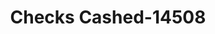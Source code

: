 ---
f_zip-code: 66044
f_state-code: KS
title: Checks Cashed-14508
f_phone: 785-832-1500
f_city-only: Lawrence
f_address: 1401 West 6Th Street Lawrence
f_location-unique-id: '14508'
slug: checks-cashed-14508
updated-on: '2024-05-30T13:46:58.046Z'
created-on: '2024-05-30T13:36:59.803Z'
published-on: '2024-05-30T13:54:32.469Z'
f_city-state: cms/city/lawrence-ks.md
f_company: cms/company/checks-cashed.md
f_state: cms/state/kansas.md
layout: '[payday-loan].html'
tags: payday-loan
---